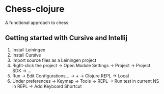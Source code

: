 # Chess-clojure

A functional approach to chess

## Getting started with Cursive and Intellij 

1. Install Leiningen
1. Install Cursive
1. Import source files as a Leiningen project
1. Right-click the project -> Open Module Settings -> Project -> Project SDK -> ...
1. Run -> Edit Configurations... -> + -> Clojure REPL -> Local
1. Under preferences -> Keymap -> Tools -> REPL -> Run test in current NS in REPL -> Add Keyboard Shortcut
